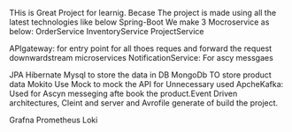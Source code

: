 THis is Great Project for learnig. Becase The project is made using all the latest technologies like below
Spring-Boot
We make 3 Mocroservice as below:
  OrderService
  InventoryService
  ProjectService

  APIgateway: for entry point for all thoes reques and forward the request downwardstream microservices
  NotificationService: For ascy messgaes


JPA
Hibernate
Mysql
  to store the data in DB
MongoDb
  TO store product data
Mokito
  Use Mock to mock the API for Unnecessary used
ApcheKafka:
Used for Ascyn messeging afte book the product.Event Driven architectures, Cleint and server and Avrofile generate of build the project.

Grafna
Prometheus
Loki
